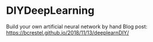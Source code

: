 # DIYDeepLearning
Build your own artificial neural network by hand
Blog post: https://bcrestel.github.io/2018/11/13/deeplearnDIY/
